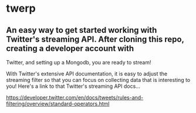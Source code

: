 # twerp

## An easy way to get started working with Twitter's streaming API.  After cloning this repo, creating a developer account with 
Twitter, and setting up a Mongodb, you are ready to stream!

With Twitter's extensive API documentation, it is easy to adjust the streaming filter so that you can focus on collecting
data that is interesting to you!  Here's a link to that Twitter's streaming API docs...

https://developer.twitter.com/en/docs/tweets/rules-and-filtering/overview/standard-operators.html
